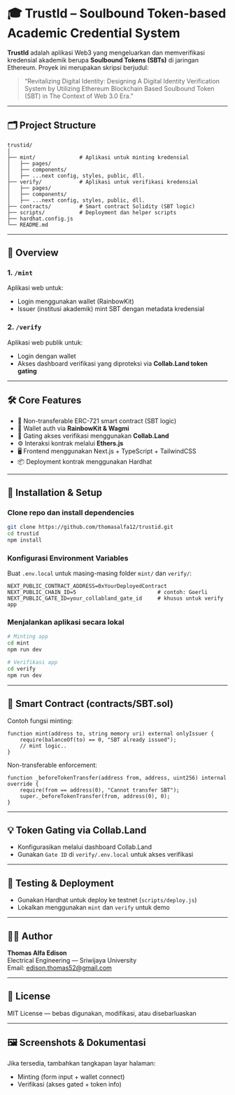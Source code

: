 
# 🎓 TrustId – Soulbound Token-based Academic Credential System

**TrustId** adalah aplikasi Web3 yang mengeluarkan dan memverifikasi kredensial akademik berupa **Soulbound Tokens (SBTs)** di jaringan Ethereum. Proyek ini merupakan skripsi berjudul:

> “Revitalizing Digital Identity: Designing A Digital Identity Verification System by Utilizing Ethereum Blockchain Based Soulbound Token (SBT) in The Context of Web 3.0 Era.”

---

## 🗂️ Project Structure

```
trustid/
│
├── mint/              # Aplikasi untuk minting kredensial
│   ├── pages/
│   ├── components/
│   ├── ...next config, styles, public, dll.
├── verify/            # Aplikasi untuk verifikasi kredensial
│   ├── pages/
│   ├── components/
│   ├── ...next config, styles, public, dll.
├── contracts/         # Smart contract Solidity (SBT logic)
├── scripts/           # Deployment dan helper scripts
├── hardhat.config.js
└── README.md
```

---

## 🚀 Overview

### 1. `/mint`
Aplikasi web untuk:
- Login menggunakan wallet (RainbowKit)
- Issuer (institusi akademik) mint SBT dengan metadata kredensial

### 2. `/verify`
Aplikasi web publik untuk:
- Login dengan wallet
- Akses dashboard verifikasi yang diproteksi via **Collab.Land token gating**

---

## 🛠️ Core Features

- 📜 Non-transferable ERC-721 smart contract (SBT logic)
- 🔐 Wallet auth via **RainbowKit & Wagmi**
- 🛂 Gating akses verifikasi menggunakan **Collab.Land**
- ⚙️ Interaksi kontrak melalui **Ethers.js**
- 🖥️ Frontend menggunakan Next.js + TypeScript + TailwindCSS
- 📦 Deployment kontrak menggunakan Hardhat

---

## 🧩 Installation & Setup

### Clone repo dan install dependencies

```bash
git clone https://github.com/thomasalfa12/trustid.git
cd trustid
npm install
```

### Konfigurasi Environment Variables

Buat `.env.local` untuk masing-masing folder `mint/` dan `verify/`:

```
NEXT_PUBLIC_CONTRACT_ADDRESS=0xYourDeployedContract
NEXT_PUBLIC_CHAIN_ID=5                          # contoh: Goerli
NEXT_PUBLIC_GATE_ID=your_collabland_gate_id     # khusus untuk verify app
```

### Menjalankan aplikasi secara lokal

```bash
# Minting app
cd mint
npm run dev

# Verifikasi app
cd verify
npm run dev
```

---

## 📐 Smart Contract (contracts/SBT.sol)

Contoh fungsi minting:
```solidity
function mint(address to, string memory uri) external onlyIssuer {
    require(balanceOf(to) == 0, "SBT already issued");
    // mint logic..
}
```

Non-transferable enforcement:
```solidity
function _beforeTokenTransfer(address from, address, uint256) internal override {
    require(from == address(0), "Cannot transfer SBT");
    super._beforeTokenTransfer(from, address(0), 0);
}
```

---

## 💡 Token Gating via Collab.Land

- Konfigurasikan melalui dashboard Collab.Land
- Gunakan `Gate ID` di `verify/.env.local` untuk akses verifikasi

---

## 🧪 Testing & Deployment

- Gunakan Hardhat untuk deploy ke testnet (`scripts/deploy.js`)
- Lokalkan menggunakan `mint` dan `verify` untuk demo

---

## 👨‍🎓 Author

**Thomas Alfa Edison**  
Electrical Engineering — Sriwijaya University  
Email: edison.thomas52@gmail.com

---

## 📄 License

MIT License — bebas digunakan, modifikasi, atau disebarluaskan

---

## 🖼️ Screenshots & Dokumentasi

Jika tersedia, tambahkan tangkapan layar halaman:
- Minting (form input + wallet connect)
- Verifikasi (akses gated + token info)
